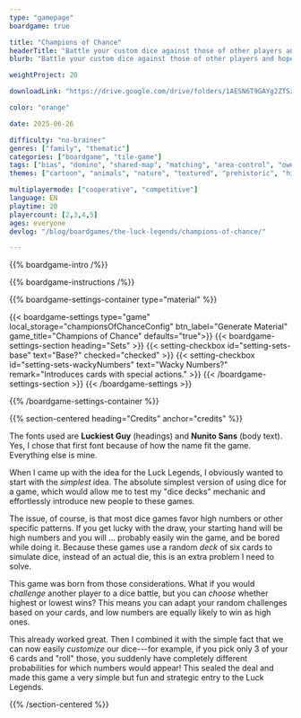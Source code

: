 ```yaml
---
type: "gamepage"
boardgame: true

title: "Champions of Chance"
headerTitle: "Battle your custom dice against those of other players and hope the odds are in your favor."
blurb: "Battle your custom dice against those of other players and hope the odds are in your favor."

weightProject: 20

downloadLink: "https://drive.google.com/drive/folders/1AESN6T9GAYg2ZTSzneAAiSdEQbMHXWsV"

color: "orange"

date: 2025-06-26

difficulty: "no-brainer"
genres: ["family", "thematic"]
categories: ["boardgame", "tile-game"]
tags: ["bias", "domino", "shared-map", "matching", "area-control", "ownership", "textless", "turn-based", "high-score"]
themes: ["cartoon", "animals", "nature", "textured", "prehistoric", "history"]

multiplayermode: ["cooperative", "competitive"]
language: EN
playtime: 20
playercount: [2,3,4,5]
ages: everyone
devlog: "/blog/boardgames/the-luck-legends/champions-of-chance/"

---
```


{{% boardgame-intro /%}}

{{% boardgame-instructions /%}}

{{% boardgame-settings-container type="material" %}}

{{< boardgame-settings type="game" local_storage="championsOfChanceConfig" btn_label="Generate Material" game_title="Champions of Chance" defaults="true">}}
  {{< boardgame-settings-section heading="Sets" >}}
    {{< setting-checkbox id="setting-sets-base" text="Base?" checked="checked" >}}
    {{< setting-checkbox id="setting-sets-wackyNumbers" text="Wacky Numbers?" remark="Introduces cards with special actions." >}}
  {{< /boardgame-settings-section >}}
{{< /boardgame-settings >}}

{{% /boardgame-settings-container %}}

{{% section-centered heading="Credits" anchor="credits" %}}

The fonts used are **Luckiest Guy** (headings) and **Nunito Sans** (body text). Yes, I chose that first font because of how the name fit the game. Everything else is mine.

When I came up with the idea for the Luck Legends, I obviously wanted to start with the _simplest_ idea. The absolute simplest version of using dice for a game, which would allow me to test my "dice decks" mechanic and effortlessly introduce new people to these games.

The issue, of course, is that most dice games favor high numbers or other specific patterns. If you get lucky with the draw, your starting hand will be high numbers and you will ... probably easily win the game, and be bored while doing it. Because these games use a random _deck_ of six cards to simulate dice, instead of an actual die, this is an extra problem I need to solve.

This game was born from those considerations. What if you would _challenge_ another player to a dice battle, but you can _choose_ whether highest or lowest wins? This means you can adapt your random challenges based on your cards, and low numbers are equally likely to win as high ones.

This already worked great. Then I combined it with the simple fact that we can now easily _customize_ our dice---for example, if you pick only 3 of your 6 cards and "roll" those, you suddenly have completely different probabilities for which numbers would appear! This sealed the deal and made this game a very simple but fun and strategic entry to the Luck Legends.

{{% /section-centered %}}